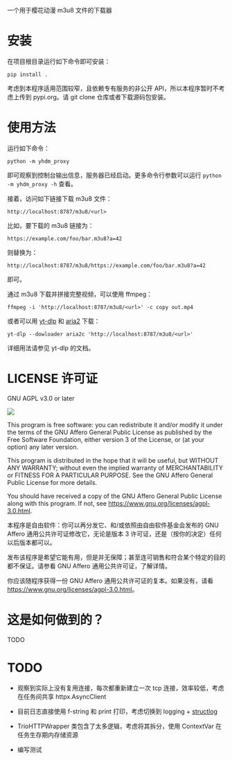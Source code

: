 一个用于樱花动漫 m3u8 文件的下载器


# 安装

在项目根目录运行如下命令即可安装：

```shell
pip install .
```

考虑到本程序适用范围较窄，且依赖专有服务的非公开 API，所以本程序暂时不考虑上传到 pypi.org。请 git clone 仓库或者下载源码包安装。


# 使用方法

运行如下命令：

```shell
python -m yhdm_proxy
```

即可观察到控制台输出信息，服务器已经启动。更多命令行参数可以运行 `python -m yhdm_proxy -h` 查看。

接着，访问如下链接下载 m3u8 文件：

```
http://localhost:8787/m3u8/<url>
```

比如，要下载的 m3u8 链接为：

```
https://example.com/foo/bar.m3u8?a=42
```

则替换为：

```
http://localhost:8787/m3u8/https://example.com/foo/bar.m3u8?a=42
```

即可。

通过 m3u8 下载并拼接完整视频，可以使用 ffmpeg：

```shell
ffmpeg -i 'http://localhost:8787/m3u8/<url>' -c copy out.mp4
```

或者可以用 [yt-dlp](https://github.com/yt-dlp/yt-dlp) 和 [aria2](https://aria2.github.io/) 下载：

```shell
yt-dlp --dowloader aria2c 'http://localhost:8787/m3u8/<url>'
```

详细用法请参见 yt-dlp 的文档。


# LICENSE 许可证

GNU AGPL v3.0 or later

![](https://www.gnu.org/graphics/agplv3-with-text-162x68.png)

This program is free software: you can redistribute it and/or modify it under the terms of the GNU Affero General Public License as published by the Free Software Foundation, either version 3 of the License, or (at your option) any later version.

This program is distributed in the hope that it will be useful, but WITHOUT ANY WARRANTY; without even the implied warranty of MERCHANTABILITY or FITNESS FOR A PARTICULAR PURPOSE. See the GNU Affero General Public License for more details.

You should have received a copy of the GNU Affero General Public License along with this program. If not, see <https://www.gnu.org/licenses/agpl-3.0.html>.

本程序是自由软件：你可以再分发它、和/或依照由自由软件基金会发布的 GNU Affero 通用公共许可证修改它，无论是版本 3 许可证，还是（按你的决定）任何以后版本都可以。

发布该程序是希望它能有用，但是并无保障；甚至连可销售和符合某个特定的目的都不保证。请参看 GNU Affero 通用公共许可证，了解详情。

你应该随程序获得一份 GNU Affero 通用公共许可证的复本。如果没有，请看 <https://www.gnu.org/licenses/agpl-3.0.html>。


# 这是如何做到的？

TODO


# TODO

* 观察到实际上没有复用连接，每次都重新建立一次 tcp 连接，效率较低，考虑在任务间共享 httpx.AsyncClient

* 目前日志直接使用 f-string 和 print 打印，考虑切换到 logging + [structlog](https://www.structlog.org/)

* TrioHTTPWrapper 类包含了太多逻辑，考虑将其拆分，使用 ContextVar 在任务生存期内存储资源

* 编写测试